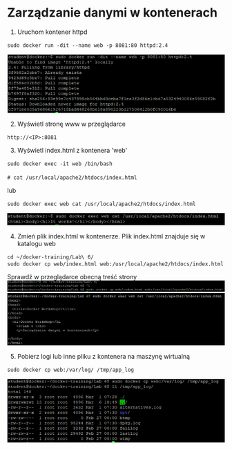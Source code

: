 # Zarządzanie danymi w kontenerach

1. Uruchom kontener httpd
```
sudo docker run -dit --name web -p 8081:80 httpd:2.4
```
![Docker](img/lab6_1.png)

2. Wyświetl stronę www w przeglądarce
```
http://<IP>:8081
```

3. Wyświetl index.html z kontenera 'web'
```
sudo docker exec -it web /bin/bash

# cat /usr/local/apache2/htdocs/index.html
```
lub
```
sudo docker exec web cat /usr/local/apache2/htdocs/index.html
```
![Docker](img/lab6_2.png)

4. Zmień plik index.html w kontenerze. Plik index.html znajduje się w katalogu web
```
cd ~/docker-training/Lab\ 6/
sudo docker cp web/index.html web:/usr/local/apache2/htdocs/index.html
```
Sprawdź w przeglądarce obecną treść strony
![Docker](img/lab6_3.png)
![Docker](img/lab6_4.png)

5. Pobierz logi lub inne pliku z kontenera na maszynę wirtualną
```
sudo docker cp web:/var/log/ /tmp/app_log
```
![Docker](img/lab6_5.png)
